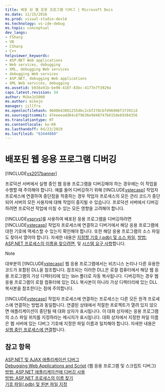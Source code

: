 ```yaml
---
title: 배포 된 웹 응용 프로그램 디버그 | Microsoft Docs
ms.date: 11/15/2016
ms.prod: visual-studio-dev14
ms.technology: vs-ide-debug
ms.topic: conceptual
dev_langs:
- FSharp
- VB
- CSharp
- C++
helpviewer_keywords:
- ASP.NET Web applications
- Web services, debugging
- XML, debugging Web services
- debugging Web services
- ASP.NET, debugging Web applications
- XML Web services, debugging
ms.assetid: b938a91b-be96-416f-83bc-4177e7f3929a
caps.latest.revision: 34
author: MikeJo5000
ms.author: mikejo
manager: jillfra
ms.openlocfilehash: 9608643801255d6c2cbf278cbfd96908f1f3911d
ms.sourcegitcommit: 47eeeeadd84c879636e9d48747b615de69384356
ms.translationtype: HT
ms.contentlocale: ko-KR
ms.lasthandoff: 04/23/2019
ms.locfileid: "63444080"
---
```

# <a name="debugging-deployed-web-applications"></a>배포된 웹 응용 프로그램 디버깅
[!INCLUDE[vs2017banner](../includes/vs2017banner.md)]

프로덕션 서버에서 실행 중인 웹 응용 프로그램을 디버깅해야 하는 경우에는 이 작업을 수행할 때 주의해야 합니다. 예를 들어 디버깅하기 위해 [!INCLUDE[vstecasp](../includes/vstecasp-md.md)] 작업자 프로세스에 연결하여 중단점을 적중하는 경우 작업자 프로세스의 모든 관리 코드가 중단되어 서버의 모든 사용자에 대해 작업이 중지될 수 있습니다. 프로덕션 서버에서 디버깅하려면 프로덕션 작업에 미칠 수 있는 모든 영향을 고려해야 합니다.  
  
 [!INCLUDE[vsprvs](../includes/vsprvs-md.md)]를 사용하여 배포된 응용 프로그램을 디버깅하려면 [!INCLUDE[vstecasp](../includes/vstecasp-md.md)] 작업자 프로세스에 연결하고 디버거에서 해당 응용 프로그램에 대한 기호에 액세스할 수 있는지 확인해야 합니다. 또한 해당 응용 프로그램의 소스 파일도 찾아서 열어야 합니다. 자세한 내용은 [지정할 기호 (.pdb) 및 소스 파일](../debugger/specify-symbol-dot-pdb-and-source-files-in-the-visual-studio-debugger.md), [방법: ASP.NET 프로세스의 이름을 찾으려면](../debugger/how-to-find-the-name-of-the-aspnet-process.md), 및 [시스템 요구 사항](../debugger/aspnet-debugging-system-requirements.md)합니다.  
  
> [!NOTE]
> 대부분의 [!INCLUDE[vstecasp](../includes/vstecasp-md.md)] 웹 응용 프로그램에서는 비즈니스 논리나 다른 유용한 코드가 포함된 DLL을 참조합니다. 참조되는 이러한 DLL은 로컬 컴퓨터에서 해당 웹 응용 프로그램의 가상 디렉터리에 있는 \bin 폴더로 자동 복사됩니다. 디버깅하는 경우 웹 응용 프로그램이 로컬 컴퓨터에 있는 DLL 복사본이 아니라 가상 디렉터리에 있는 DLL 복사본을 참조한다는 점에 주의합니다.  
  
 [!INCLUDE[vstecasp](../includes/vstecasp-md.md)] 작업자 프로세스에 연결하는 프로세스는 다른 모든 원격 프로세스에 연결하는 방법과 동일합니다. 연결된 상태에서 적절한 프로젝트가 열려 있지 않으면 애플리케이션이 중단될 때 대화 상자가 표시됩니다. 이 대화 상자에는 응용 프로그램의 소스 파일 위치를 지정하라는 메시지가 표시됩니다. 대화 상자에서 지정한 파일 이름은 웹 서버에 있는 디버그 기호에 지정한 파일 이름과 일치해야 합니다. 자세한 내용은 [실행 중인 프로세스에 연결](../debugger/attach-to-running-processes-with-the-visual-studio-debugger.md)합니다.  
  
## <a name="see-also"></a>참고 항목  
 [ASP.NET 및 AJAX 애플리케이션 디버그](../debugger/debugging-aspnet-and-ajax-applications.md)   
 [Debugging Web Applications and Script](../debugger/debugging-web-applications-and-script.md) (웹 응용 프로그램 및 스크립트 디버그)  
 [방법: ASP.NET 애플리케이션에 디버깅 사용](../debugger/how-to-enable-debugging-for-aspnet-applications.md)   
 [방법: ASP.NET 프로세스의 이름 찾기](../debugger/how-to-find-the-name-of-the-aspnet-process.md)   
 [기호 파일(.pdb) 및 원본 파일 지정](../debugger/specify-symbol-dot-pdb-and-source-files-in-the-visual-studio-debugger.md)
